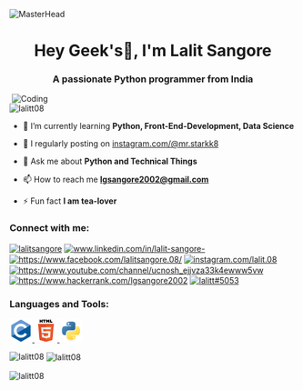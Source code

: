 ![MasterHead](https://1.bp.blogspot.com/-7A4WynwLsMw/XbBpCXG8fHI/AAAAAAAAMt4/uOa1bpLskYgrwGbllhSu2SDj_Mig8SXJQCLcBGAsYHQ/s1600/2000_600px.gif)
<h1 align="center">Hey Geek's👋, I'm Lalit Sangore</h1>
<h3 align="center">A passionate Python programmer from India</h3>

<img align="right" alt="Coding" width="500" src="https://camo.githubusercontent.com/a4c584bce1c41271485d28f92aaf9f581b3c88b68ca723b6edfd58b4ba988c2b/68747470733a2f2f63646e2e6472696262626c652e636f6d2f75736572732f313138373833362f73637265656e73686f74732f363533393432392f70726f6772616d65722e676966">

<p align="left"> <img src="https://komarev.com/ghpvc/?username=lalitt08&label=Profile%20views&color=0e75b6&style=flat" alt="lalitt08" /> </p>

- 🌱 I’m currently learning **Python, Front-End-Development, Data Science**

- 📝 I regularly posting on [instagram.com/@mr.starkk8](instagram.com/@mr.starkk8)

- 💬 Ask me about **Python and Technical Things**

- 📫 How to reach me **lgsangore2002@gmail.com**

- ⚡ Fun fact **I am tea-lover**

<h3 align="left">Connect with me:</h3>
<p align="left">
<a href="https://twitter.com/lalitsangore" target="blank"><img align="center" src="https://raw.githubusercontent.com/rahuldkjain/github-profile-readme-generator/master/src/images/icons/Social/twitter.svg" alt="lalitsangore" height="30" width="40" /></a>
<a href="https://linkedin.com/in/www.linkedin.com/in/lalit-sangore-" target="blank"><img align="center" src="https://raw.githubusercontent.com/rahuldkjain/github-profile-readme-generator/master/src/images/icons/Social/linked-in-alt.svg" alt="www.linkedin.com/in/lalit-sangore-" height="30" width="40" /></a>
<a href="https://fb.com/https://www.facebook.com/lalitsangore.08/" target="blank"><img align="center" src="https://raw.githubusercontent.com/rahuldkjain/github-profile-readme-generator/master/src/images/icons/Social/facebook.svg" alt="https://www.facebook.com/lalitsangore.08/" height="30" width="40" /></a>
<a href="https://instagram.com/instagram.com/lalit.08" target="blank"><img align="center" src="https://raw.githubusercontent.com/rahuldkjain/github-profile-readme-generator/master/src/images/icons/Social/instagram.svg" alt="instagram.com/lalit.08" height="30" width="40" /></a>
<a href="https://www.youtube.com/c/https://www.youtube.com/channel/ucnosh_ejjvza33k4ewww5vw" target="blank"><img align="center" src="https://raw.githubusercontent.com/rahuldkjain/github-profile-readme-generator/master/src/images/icons/Social/youtube.svg" alt="https://www.youtube.com/channel/ucnosh_ejjvza33k4ewww5vw" height="30" width="40" /></a>
<a href="https://www.hackerrank.com/https://www.hackerrank.com/lgsangore2002" target="blank"><img align="center" src="https://raw.githubusercontent.com/rahuldkjain/github-profile-readme-generator/master/src/images/icons/Social/hackerrank.svg" alt="https://www.hackerrank.com/lgsangore2002" height="30" width="40" /></a>
<a href="https://discord.gg/lalitt#5053" target="blank"><img align="center" src="https://raw.githubusercontent.com/rahuldkjain/github-profile-readme-generator/master/src/images/icons/Social/discord.svg" alt="lalitt#5053" height="30" width="40" /></a>
</p>

<h3 align="left">Languages and Tools:</h3>
<p align="left"> <a href="https://www.cprogramming.com/" target="_blank" rel="noreferrer"> <img src="https://raw.githubusercontent.com/devicons/devicon/master/icons/c/c-original.svg" alt="c" width="40" height="40"/> </a> <a href="https://www.w3.org/html/" target="_blank" rel="noreferrer"> <img src="https://raw.githubusercontent.com/devicons/devicon/master/icons/html5/html5-original-wordmark.svg" alt="html5" width="40" height="40"/> </a> <a href="https://www.python.org" target="_blank" rel="noreferrer"> <img src="https://raw.githubusercontent.com/devicons/devicon/master/icons/python/python-original.svg" alt="python" width="40" height="40"/> </a> </p>

<p><img align="left" src="https://github-readme-stats.vercel.app/api/top-langs?username=lalitt08&show_icons=true&locale=en&layout=compact" alt="lalitt08" /></p>

<p>&nbsp;<img align="center" src="https://github-readme-stats.vercel.app/api?username=lalitt08&show_icons=true&locale=en" alt="lalitt08" /></p>

<p><img align="center" src="https://github-readme-streak-stats.herokuapp.com/?user=lalitt08&" alt="lalitt08" /></p>
